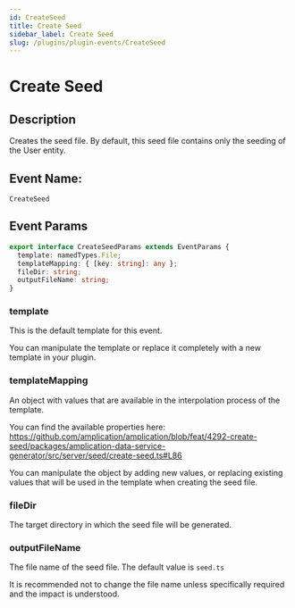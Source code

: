 ```yaml
---
id: CreateSeed
title: Create Seed
sidebar_label: Create Seed
slug: /plugins/plugin-events/CreateSeed
---
```


# Create Seed

## Description

Creates the seed file. By default, this seed file contains only the seeding of the User entity.

## Event Name:
`CreateSeed`

## Event Params

```ts
export interface CreateSeedParams extends EventParams {
  template: namedTypes.File;
  templateMapping: { [key: string]: any };
  fileDir: string;
  outputFileName: string;
}
```

### template
This is the default template for this event.

You can manipulate the template or replace it completely with a new template in your plugin. 


### templateMapping

An object with values that are available in the interpolation process of the template.

You can find the available properties here:
https://github.com/amplication/amplication/blob/feat/4292-create-seed/packages/amplication-data-service-generator/src/server/seed/create-seed.ts#L86

You can manipulate the object by adding new values, or replacing existing values that will be used in the template when creating the seed file.


### fileDir
The target directory in which the seed file will be generated.


### outputFileName
The file name of the seed file. The default value is `seed.ts`

It is recommended not to change the file name unless specifically required and the impact is understood.